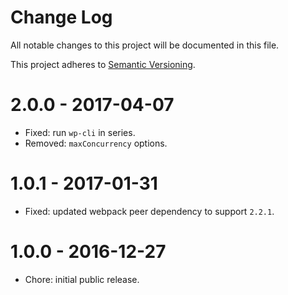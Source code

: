 # Change Log

All notable changes to this project will be documented in this file.

This project adheres to [Semantic Versioning](http://semver.org/).

# 2.0.0 - 2017-04-07

-   Fixed: run `wp-cli` in series.
-   Removed: `maxConcurrency` options.

# 1.0.1 - 2017-01-31

-   Fixed: updated webpack peer dependency to support `2.2.1`.

# 1.0.0 - 2016-12-27

-   Chore: initial public release.
